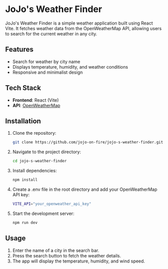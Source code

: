 # JoJo's Weather Finder

JoJo's Weather Finder is a simple weather application built using React Vite. It fetches weather data from the OpenWeatherMap API, allowing users to search for the current weather in any city.

## Features

- Search for weather by city name
- Displays temperature, humidity, and weather conditions
- Responsive and minimalist design

## Tech Stack

- **Frontend**: React (Vite)
- **API**: [OpenWeatherMap](https://openweathermap.org/api)

## Installation

1. Clone the repository:

   ```bash
   git clone https://github.com/jojo-on-fire/jojo-s-weather-finder.git

2. Navigate to the project directory:

   ```bash
   cd jojo-s-weather-finder

3. Install dependencies:

   ```bash
   npm install

4. Create a .env file in the root directory and add your OpenWeatherMap API key:
   ```bash
   VITE_API="your_openweather_api_key"

5. Start the development server:
   ```bash
   npm run dev


## Usage
1. Enter the name of a city in the search bar.
2. Press the search button to fetch the weather details.
3. The app will display the temperature, humidity, and wind speed.
